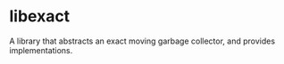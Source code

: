 libexact
========

A library that abstracts an exact moving garbage collector, and provides
implementations.

